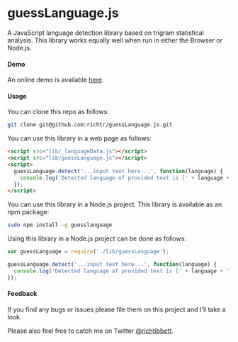 guessLanguage.js
====================

A JavaScript language detection library based on trigram statistical analysis. This library works equally well when run in either the Browser or Node.js.

#### Demo ####

An online demo is available [here](http://richtr.github.com/guessLanguage.js/).

#### Usage ####

You can clone this repo as follows:

```bash
git clone git@github.com:richtr/guessLanguage.js.git
```

You can use this library in a web page as follows:

```html
<script src="lib/_languageData.js"></script>
<script src="lib/guessLanguage.js"></script>
<script>
  guessLanguage.detect('...input text here...', function(language) {
    console.log('Detected language of provided text is [' + language + ']');
  });
</script>
```

You can use this library in a Node.js project. This library is available as an npm package:

```bash
sudo npm install -g guesslanguage
```

Using this library in a Node.js project can be done as follows:

```javascript
var guessLanguage = require('./lib/guessLanguage');

guessLanguage.detect('...input text here...', function(language) {
  console.log('Detected language of provided text is [' + language + ']');
});
```

#### Feedback ####

If you find any bugs or issues please file them on this project and I'll take a look.

Please also feel free to catch me on Twitter [@richtibbett](http://twitter.com/richtibbett/).
